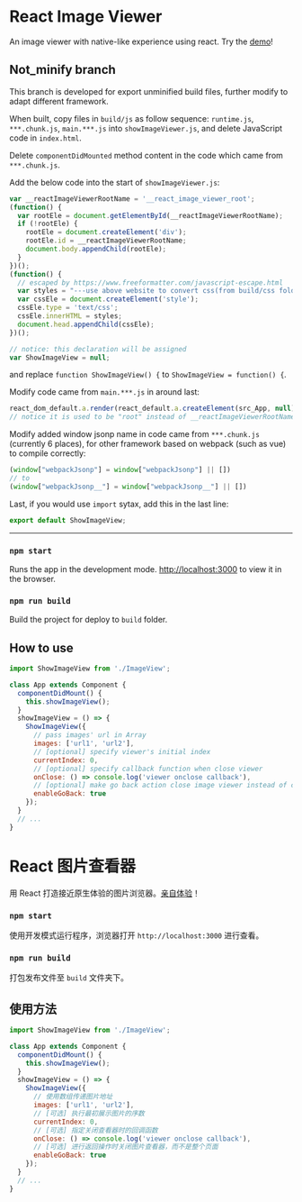 # React Image Viewer

An image viewer with native-like experience using react. Try the [demo](http://blog.letow.top/react-image-viewer)!

## Not_minify branch

This branch is developed for export unminified build files, further modify to adapt different framework.

When built, copy files in `build/js` as follow sequence: `runtime.js`, `***.chunk.js`, `main.***.js` into `showImageViewer.js`, and delete JavaScript code in `index.html`.

Delete `componentDidMounted` method content in the code which came from  `***.chunk.js`.

Add the below code into the start of `showImageViewer.js`:

```javascript
var __reactImageViewerRootName = '__react_image_viewer_root';
(function() {
  var rootEle = document.getElementById(__reactImageViewerRootName);
  if (!rootEle) {
    rootEle = document.createElement('div');
    rootEle.id = __reactImageViewerRootName;
    document.body.appendChild(rootEle);
  }
})();
(function() {
  // escaped by https://www.freeformatter.com/javascript-escape.html
  var styles = "---use above website to convert css(from build/css folder)---";
  var cssEle = document.createElement('style');
  cssEle.type = 'text/css';
  cssEle.innerHTML = styles;
  document.head.appendChild(cssEle);
})();

// notice: this declaration will be assigned
var ShowImageView = null;
```

and replace `function ShowImageView() {` to `ShowImageView = function() {`.

Modify code came from `main.***.js` in around last:

```javascript
react_dom_default.a.render(react_default.a.createElement(src_App, null), document.getElementById(__reactImageViewerRootName));
// notice it is used to be "root" instead of __reactImageViewerRootName
```

Modify added window jsonp name in code came from `***.chunk.js` (currently 6 places), for other framework based on webpack (such as vue) to compile correctly:

```javascript
(window["webpackJsonp"] = window["webpackJsonp"] || [])
// to
(window["webpackJsonp__"] = window["webpackJsonp__"] || [])
```

Last, if you would use `import` sytax, add this in the last line:

```javascript
export default ShowImageView;
```

---

### `npm start`

Runs the app in the development mode. [http://localhost:3000](http://localhost:3000) to view it in the browser.

### `npm run build`

Build the project for deploy to `build` folder.

## How to use

```javascript
import ShowImageView from './ImageView';

class App extends Component {
  componentDidMount() {
    this.showImageView();
  }
  showImageView = () => {
    ShowImageView({
      // pass images' url in Array
      images: ['url1', 'url2'],
      // [optional] specify viewer's initial index
      currentIndex: 0,
      // [optional] specify callback function when close viewer
      onClose: () => console.log('viewer onclose callback'),
      // [optional] make go back action close image viewer instead of closing page
      enableGoBack: true
    });
  }
  // ...
}
```



# React 图片查看器

用 React 打造接近原生体验的图片浏览器。[亲自体验](http://blog.letow.top/react-image-viewer)！

### `npm start`

使用开发模式运行程序，浏览器打开 `http://localhost:3000` 进行查看。

### `npm run build`

打包发布文件至 `build` 文件夹下。

## 使用方法

```javascript
import ShowImageView from './ImageView';

class App extends Component {
  componentDidMount() {
    this.showImageView();
  }
  showImageView = () => {
    ShowImageView({
      // 使用数组传递图片地址
      images: ['url1', 'url2'],
      // [可选] 执行最初展示图片的序数
      currentIndex: 0,
      // [可选] 指定关闭查看器时的回调函数
      onClose: () => console.log('viewer onclose callback'),
      // [可选] 进行返回操作时关闭图片查看器，而不是整个页面
      enableGoBack: true
    });
  }
  // ...
}
```

